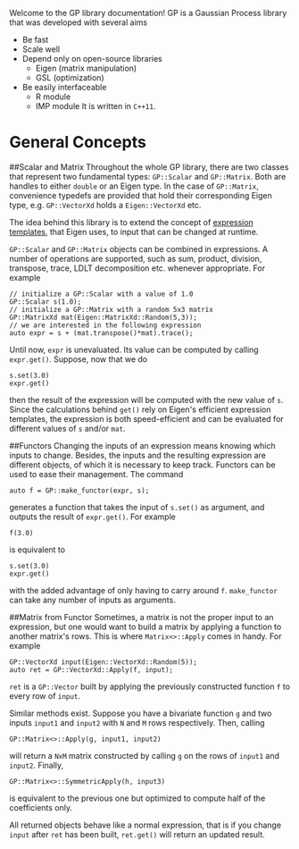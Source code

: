 Welcome to the GP library documentation!
GP is a Gaussian Process library that was developed with several aims
- Be fast
- Scale well
- Depend only on open-source libraries
  - Eigen (matrix manipulation)
  - GSL (optimization)
- Be easily interfaceable
  - R module
  - IMP module
It is written in `C++11`.


# General Concepts
##Scalar and Matrix
Throughout the whole GP library, there are two classes that represent two
fundamental types: `GP::Scalar` and `GP::Matrix`. Both are handles to either
`double` or an Eigen type. In the case of `GP::Matrix`, convenience typedefs are
provided that hold their corresponding Eigen type, e.g. `GP::VectorXd` holds a
`Eigen::VectorXd` etc.

The idea behind this library is to extend the concept of [expression
templates](http://en.wikipedia.org/wiki/Expression_templates), that Eigen uses,
to input that can be changed at runtime.

`GP::Scalar` and `GP::Matrix` objects can be combined in expressions. A number
of operations are supported, such as sum, product, division, transpose, trace,
LDLT decomposition etc. whenever appropriate. For example

    // initialize a GP::Scalar with a value of 1.0
    GP::Scalar s(1.0);
    // initialize a GP::Matrix with a random 5x3 matrix
    GP::MatrixXd mat(Eigen::MatrixXd::Random(5,3));
    // we are interested in the following expression
    auto expr = s + (mat.transpose()*mat).trace();

Until now, `expr` is unevaluated. Its value can be computed by calling
`expr.get()`. Suppose, now that we do

    s.set(3.0)
    expr.get()

then the result of the expression will be computed with the new value of `s`.
Since the calculations behind `get()` rely on Eigen's efficient expression
templates, the expression is both speed-efficient and can be evaluated for
different values of `s` and/or `mat`.

##Functors
Changing the inputs of an expression means knowing which inputs to change.
Besides, the inputs and the resulting expression are different objects, of which
it is necessary to keep track. Functors can be used to ease their management.
The command 

    auto f = GP::make_functor(expr, s);

generates a function that takes the input of `s.set()` as argument, and outputs
the result of `expr.get()`. For example

    f(3.0)

is equivalent to

    s.set(3.0)
    expr.get()

with the added advantage of only having to carry around `f`. `make_functor` can
take any number of inputs as arguments.

##Matrix from Functor
Sometimes, a matrix is not the proper input to an expression, but one would want
to build a matrix by applying a function to another matrix's rows. This is where
`Matrix<>::Apply` comes in handy. For example

    GP::VectorXd input(Eigen::VectorXd::Random(5));
    auto ret = GP::VectorXd::Apply(f, input);

`ret` is a `GP::Vector` built by applying the previously constructed function
`f` to every row of `input`.

Similar methods exist. Suppose you have a bivariate function `g` and two inputs
`input1` and `input2` with `N` and `M` rows respectively. Then, calling

    GP::Matrix<>::Apply(g, input1, input2)

will return a `NxM` matrix constructed by calling `g` on the rows of `input1`
and `input2`. Finally, 

    GP::Matrix<>::SymmetricApply(h, input3)

is equivalent to the previous one but optimized to compute half of the
coefficients only.

All returned objects behave like a normal expression, that is if you change
`input` after `ret` has been built, `ret.get()` will return an updated result.







